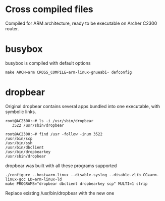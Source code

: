 # Cross compiled files
Compiled for ARM architecture, ready to be executable on Archer C2300 router.

# busybox

busybox is compiled with default options
```
make ARCH=arm CROSS_COMPILE=arm-linux-gnueabi- defconfig
```


# dropbear
Original dropbear contains several apps bundled into one executable, with symbolic links.
```
root@AC2300:~# ls -i /usr/sbin/dropbear
   3522 /usr/sbin/dropbear

root@AC2300:~# find /usr -follow -inum 3522
/usr/bin/scp
/usr/bin/ssh
/usr/bin/dbclient
/usr/bin/dropbearkey
/usr/sbin/dropbear
```

dropbear was built with all these programs supported
```
./configure --host=arm-linux --disable-syslog --disable-zlib CC=arm-linux-gcc LD=arm-linux-ld
make PROGRAMS="dropbear dbclient dropbearkey scp" MULTI=1 strip
```

Replace existing /usr/bin/dropbear with the new one
